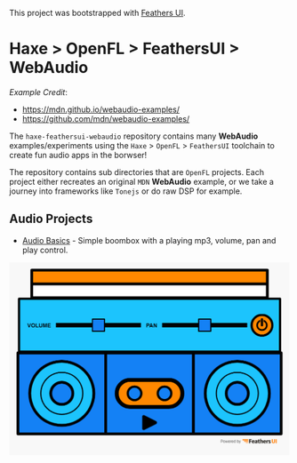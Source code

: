 This project was bootstrapped with [Feathers UI](https://feathersui.com/learn/haxe-openfl/).

# Haxe > OpenFL > FeathersUI > WebAudio

_Example Credit_:
  * https://mdn.github.io/webaudio-examples/
  * https://github.com/mdn/webaudio-examples/

  The `haxe-feathersui-webaudio` repository contains many **WebAudio** examples/experiments using the `Haxe` > `OpenFL` > `FeathersUI` toolchain to create fun audio apps in the borwser!

  The repository contains sub directories that are `OpenFL` projects. Each project either recreates an original `MDN` **WebAudio** example, or we take a journey into frameworks like `Tonejs` or do raw DSP for example.

## Audio Projects

  * [Audio Basics](https://github.com/teotigraphix/haxe-feathersui-webaudio/tree/main/audio-basics) - Simple boombox with a playing mp3, volume, pan and play control.
  
![Audio Basics](https://github.com/teotigraphix/haxe-feathersui-webaudio/blob/main/audio-basics/docs/screenshots/webaudio-audio-basics.png)


